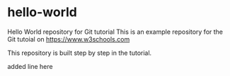 # hello-world
Hello World repository for Git tutorial
This is an example repository for the Git tutoial on https://www.w3schools.com

This repository is built step by step in the tutorial. 

added line here
